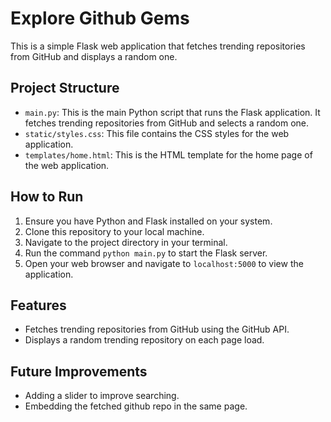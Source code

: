 # Explore Github Gems

This is a simple Flask web application that fetches trending repositories from GitHub and displays a random one.

## Project Structure

- `main.py`: This is the main Python script that runs the Flask application. It fetches trending repositories from GitHub and selects a random one.
- `static/styles.css`: This file contains the CSS styles for the web application.
- `templates/home.html`: This is the HTML template for the home page of the web application.

## How to Run

1. Ensure you have Python and Flask installed on your system.
2. Clone this repository to your local machine.
3. Navigate to the project directory in your terminal.
4. Run the command `python main.py` to start the Flask server.
5. Open your web browser and navigate to `localhost:5000` to view the application.

## Features

- Fetches trending repositories from GitHub using the GitHub API.
- Displays a random trending repository on each page load.

## Future Improvements

- Adding a slider to improve searching.
- Embedding the fetched github repo in the same page.
